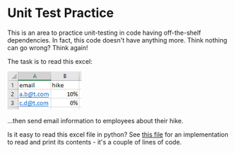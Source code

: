 # Unit Test Practice

This is an area to practice unit-testing
in code having off-the-shelf dependencies.
In fact, this code doesn't have anything more.
Think nothing can go wrong? Think again!

The task is to read this excel:

![excel-sample](email-sample.png)

...then send email information to employees about their hike.

Is it easy to read this excel file in python?
See [this file](https://github.com/Engin-Boot/consumer-driven-unit-tests/blob/48b20947709d457b159298d3c83c071edc836054/read-excel-poc.py#L3-L7) for an implementation to read and print its contents -
it's a couple of lines of code.
